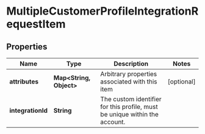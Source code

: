 

# MultipleCustomerProfileIntegrationRequestItem

## Properties

Name | Type | Description | Notes
------------ | ------------- | ------------- | -------------
**attributes** | **Map&lt;String, Object&gt;** | Arbitrary properties associated with this item |  [optional]
**integrationId** | **String** | The custom identifier for this profile, must be unique within the account. | 



